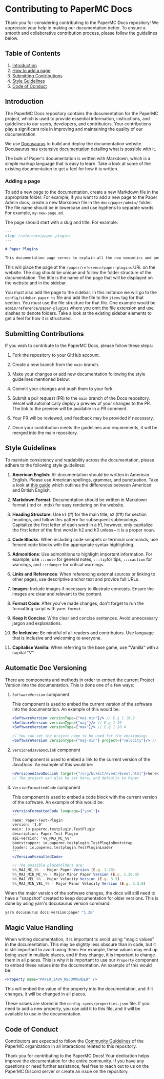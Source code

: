 # Contributing to PaperMC Docs

Thank you for considering contributing to the PaperMC Docs repository! We appreciate your help in making our documentation better.
To ensure a smooth and collaborative contribution process, please follow the guidelines below.

## Table of Contents

1. [Introduction](#introduction)
2. [How to add a page](#adding-a-page)
3. [Submitting Contributions](#submitting-contributions)
4. [Style Guidelines](#style-guidelines)
5. [Code of Conduct](#code-of-conduct)

## Introduction

The PaperMC Docs repository contains the documentation for the PaperMC project, which is used to provide essential
information, instructions, and guidelines to our users, developers, and contributors. Your contributions play a
significant role in improving and maintaining the quality of our documentation.

We use [Docusaurus](https://docusaurus.io/) to build and deploy the documentation website.
Docusaurus has [extensive documentation](https://docusaurus.io/docs/category/guides) detailing what is possible with it.

The bulk of Paper's documentation is written with Markdown, which is a simple markup language that is easy to learn.
Take a look at some of the existing documentation to get a feel for how it is written.

### Adding a page

To add a new page to the documentation, create a new Markdown file in the appropriate folder. For example, if you want to add
a new page to the Paper Admin docs, create a new Markdown file in the `docs/paper/admin/` folder. The file name should be in
lowercase and use hyphens to separate words. For example, `my-new-page.md`.

The page should start with a slug and title. For example:

```markdown
---
slug: /reference/paper-plugins
---

# Paper Plugins

This documentation page serves to explain all the new semantics and possible confusions that Paper plugins may introduce.
```

This will place the page at the `/paper/reference/paper-plugins` URL on the website. The slug should be unique and follow the
folder structure of the documentation. The title is the name of the page that will be displayed on the website and in the sidebar.

You must also add the page to the sidebar. In this instance we will go to the `config/sidebar.paper.ts` file and
add the file to the `items` tag for that section. You must use the file structure for that file. One example would be
`admin/reference/paper-plugins` where you omit the file extension and use slashes to denote folders. Take a look at the
existing sidebar elements to get a feel for how it is structured.

## Submitting Contributions

If you wish to contribute to the PaperMC Docs, please follow these steps:

1. Fork the repository to your GitHub account.

2. Create a new branch from the `main` branch.

3. Make your changes or add new documentation following the style guidelines mentioned below.

4. Commit your changes and push them to your fork.

5. Submit a pull request (PR) to the `main` branch of the Docs repository.
   Vercel will automatically deploy a preview of your changes to the PR. The link to the preview will be available in a PR comment.

6. Your PR will be reviewed, and feedback may be provided if necessary.

7. Once your contribution meets the guidelines and requirements, it will be merged into the main repository.

## Style Guidelines

To maintain consistency and readability across the documentation, please adhere to the following style guidelines:

1. **American English**: All documentation should be written in American English. Please use American spellings, grammar, and punctuation.
   Take a look at [this guide](https://www.oxfordinternationalenglish.com/differences-in-british-and-american-spelling/) which outlines
   the differences between American and British English.

2. **Markdown Format**: Documentation should be written in Markdown format (.md or .mdx) for easy rendering on the website.

3. **Heading Structure**: Use `h1` (#) for the main title, `h2` (##) for section headings, and follow this pattern for subsequent subheadings.
   Capitalize the first letter of each word in a h1, however, only capitalize the first letter of the first word in h2 and h3 unless~
   it is a proper noun.

4. **Code Blocks**: When including code snippets or terminal commands, use fenced code blocks with the appropriate syntax highlighting.

5. **Admonitions**: Use admonitions to highlight important information. For example, use `:::note` for general notes, `:::tip`for tips,
   `:::caution` for warnings, and `:::danger` for critical warnings.

6. **Links and References**: When referencing external sources or linking to other pages, use descriptive anchor text and provide full URLs.

7. **Images**: Include images if necessary to illustrate concepts. Ensure the images are clear and relevant to the content.

8. **Format Code**: After you've made changes, don't forget to run the formatting script with `yarn format`.

9. **Keep It Concise**: Write clear and concise sentences. Avoid unnecessary jargon and explanations.

10. **Be Inclusive**: Be mindful of all readers and contributors. Use language that is inclusive and welcoming to everyone.

11. **Capitalise Vanilla**: When referring to the base game, use "Vanilla" with a capital "V".

## Automatic Doc Versioning

There are components and methods in order to embed the current Project Version into the documentation. This is done one
of a few ways:

1. `SoftwareVersion` component

   This component is used to embed the current version of the software into the documentation. An example of this would be:

   ```jsx
   <SoftwareVersion versionType={"maj-min"}/> // E.g 1.19.2
   <SoftwareVersion versionType={"maj"}/> // E.g 1.19
   <SoftwareVersion versionType={"max"}/> // E.g 1.20.4

   // You can set the project name to be used for the versioning:
   <SoftwareVersion versionType={"maj-min"} project={"velocity"}/> // Project defaults to Paper
   ```

2. `VersionedJavaDocLink` component

   This component is used to embed a link to the current version of the JavaDocs. An example of this would be:

   ```jsx
   <VersionedJavaDocLink target={"/org/bukkit/event/Event.html"}>here</VersionedJavaDocLink>
   // The project can also be set here, and defaults to Paper
   ```

3. `VersionFormattedCode` component

   This component is used to embed a code block with the current version of the software. An example of this would be:

   ````jsx
   <VersionFormattedCode language={"yaml"}>
   ```⠀
   name: Paper-Test-Plugin
   version: '1.0'
   main: io.papermc.testplugin.TestPlugin
   description: Paper Test Plugin
   api-version: '%%_MAJ_MC_%%'
   bootstrapper: io.papermc.testplugin.TestPluginBootstrap
   loader: io.papermc.testplugin.TestPluginLoader
   ```⠀
   </VersionFormattedCode>

   // The possible placeholders are:
   %%_MAJ_MC_%%  - Major Paper Version (E.g. 1.20)
   %%_MAJ_MIN_MC_%% - Major-Minor Paper Version (E.g. 1.20.4)
   %%_MAJ_VEL_%% - Major Velocity Version (E.g. 3.3)
   %%_MAJ_MIN_VEL_%% - Major-Minor Velocity Version (E.g. 3.3.0)
   ````

When the major version of the software changes, the docs will still need to have a "snapshot" created to keep documentation
for older versions. This is done by using yarn's docusaurus version command:

```bash
yarn docusaurus docs:version:paper "1.20"
```

## Magic Value Handling

When writing documentation, it is important to avoid using "magic values" in the documentation. This may be slightly less
obscure than in code, but it is still important to avoid using them. For example, these values may end up being used in
multiple places, and if they change, it is important to change them in all places. This is why it is important to use
our `Property` component to embed these values into the documentation. An example of this would be:

```jsx
<Property name="PAPER_JAVA_RECOMMENDED" />
```

This will embed the value of the property into the documentation, and if it changes, it will be changed in all places.

These values are stored in the `config-specs/properties.json` file. If you need to add a new property, you can
add it to this file, and it will be available to use in the documentation.

## Code of Conduct

Contributors are expected to follow the [Community Guidelines](https://papermc.io/community/guidelines) of the PaperMC organization in all
interactions related to this repository.

Thank you for contributing to the PaperMC Docs! Your dedication helps improve the documentation for the entire
community. If you have any questions or need further assistance, feel free to reach out to us on the PaperMC Discord server
or create an issue on the repository.
